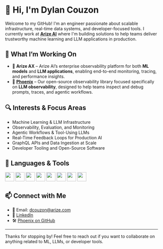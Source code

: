 # 👋 Hi, I'm Dylan Couzon

Welcome to my GitHub! I'm an engineer passionate about scalable infrastructure, real-time data systems, and developer-focused tools. I currently work at **[Arize AI](https://www.arize.com/)** where I'm building solutions to help teams deliver trustworthy machine learning and LLM applications in production.

## 🚀 What I’m Working On

- 🏢 **Arize AX** – Arize AI’s enterprise observability platform for both **ML models** and **LLM applications**, enabling end-to-end monitoring, tracing, and performance insights.
- 🌱 **[Phoenix](https://github.com/Arize-ai/phoenix)** – Our open-source observability library focused specifically on **LLM observability**, designed to help teams inspect and debug prompts, traces, and agentic workflows.

## 🔍 Interests & Focus Areas

- Machine Learning & LLM Infrastructure
- Observability, Evaluation, and Monitoring
- Agentic Workflows & Tool-Using LLMs
- Real-Time Feedback Loops for Production AI
- GraphQL APIs and Data Ingestion at Scale
- Developer Tooling and Open-Source Software

## 🧰 Languages & Tools

<p align="left">
  <img src="https://cdn.jsdelivr.net/gh/devicons/devicon/icons/python/python-original.svg" height="30" />
  <img src="https://cdn.jsdelivr.net/gh/devicons/devicon/icons/java/java-original.svg" height="30" />
  <img src="https://cdn.jsdelivr.net/gh/devicons/devicon/icons/csharp/csharp-original.svg" height="30" />
  <img src="https://cdn.jsdelivr.net/gh/devicons/devicon/icons/react/react-original.svg" height="30" />
  <img src="https://cdn.jsdelivr.net/gh/devicons/devicon/icons/graphql/graphql-plain.svg" height="30" />
  <img src="https://cdn.jsdelivr.net/gh/devicons/devicon/icons/docker/docker-original.svg" height="30" />
  <img src="https://cdn.jsdelivr.net/gh/devicons/devicon/icons/aws/aws-original.svg" height="30" />
  <img src="https://cdn.jsdelivr.net/gh/devicons/devicon/icons/swift/swift-original.svg" height="30" />
</p>

## 📫 Connect with Me

- 📧 Email: dcouzon@arize.com
- 💼 [LinkedIn](https://www.linkedin.com/in/dylancouzon)
- 🛠️ [Phoenix on GitHub](https://github.com/Arize-ai/phoenix)


---

Thanks for stopping by! Feel free to reach out if you want to collaborate on anything related to ML, LLMs, or developer tools.
